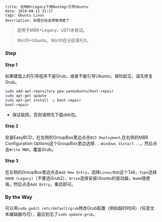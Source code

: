 ```
title: 在MBR+Legacy下用Bootmgr引导Ubuntu
date: 2018-08-11 11:17
tags: Ubuntu Linux
description: 标题已经说得够清楚了
```

> 适用于MBR+Legacy，UEFI未尝试。

> Win10+Ubuntu，Win10在分区索引0。

### Step

#### Step 1

如果硬盘上的引导程序不是Grub，或者不能引导Ubuntu，保险起见，请先修复Grub。

```sh
sudo add-apt-repository ppa:yannubuntu/boot-repair
sudo apt-get update
sudo apt-get install -y boot-repair
boot-repair
```

* 保证联网，否则请预先下载deb包。

#### Step 2

安装EasyBCD，在左侧的GroupBox里边点击`BCD Deployment`,在右侧的MBR Configuration Options这个GroupBox里边选择`...Windows Vista/7...`，然后点击`Write MBR`，覆盖Grub。

#### Step 3

在左侧的GroupBox里边点击`Add New Entry`，选择`Linux/BSD`这个Tab，`Type`选择`GRUB (Legacy)`（不要选Grub2），`Drive`选择安装Ubuntu的驱动器，`Name`随便填。然后点击`Add Entry`，重启即可。

### By the Way

可以用`sudo gedit /etc/default/grub`修改Grub配置（例如超时时间）（任意文本编辑器均可），最后别忘了`sudo update-grub`。
